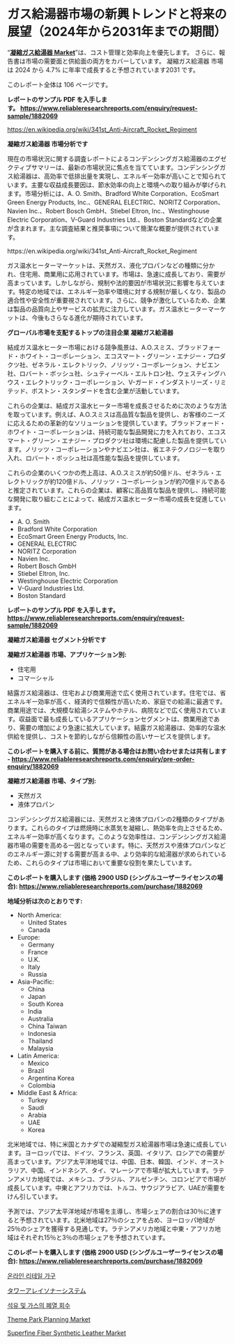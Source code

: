 <p><h1>ガス給湯器市場の新興トレンドと将来の展望（2024年から2031年までの期間）</h1></p><p>&ldquo;<strong><a href="https://www.reliableresearchreports.com/condensing-gas-water-heater-r1882069">凝縮ガス給湯器 Market</a></strong>&rdquo;は、コスト管理と効率向上を優先します。 さらに、報告書は市場の需要面と供給面の両方をカバーしています。 凝縮ガス給湯器 市場は 2024 から 4.7% に年率で成長すると予想されています2031 です。</p>
<p>このレポート全体は 106 ページです。</p>
<p><strong>レポートのサンプル PDF を入手します。&nbsp;<a href="https://www.reliableresearchreports.com/enquiry/request-sample/1882069">https://www.reliableresearchreports.com/enquiry/request-sample/1882069</a></strong></p>
<p><a href="https://en.wikipedia.org/wiki/341st_Anti-Aircraft_Rocket_Regiment">https://en.wikipedia.org/wiki/341st_Anti-Aircraft_Rocket_Regiment</a></p>
<p><strong>凝縮ガス給湯器 市場分析です</strong></p>
<p><p>現在の市場状況に関する調査レポートによるコンデンシングガス給湯器のエグゼクティブサマリーは、最新の市場状況に焦点を当てています。コンデンシングガス給湯器は、高効率で低排出量を実現し、エネルギー効率が高いことで知られています。主要な収益成長要因は、節水効率の向上と環境への取り組みが挙げられます。市場分析には、A. O. Smith、Bradford White Corporation、EcoSmart Green Energy Products, Inc.、GENERAL ELECTRIC、NORITZ Corporation、Navien Inc.、Robert Bosch GmbH、Stiebel Eltron, Inc.、Westinghouse Electric Corporation、V-Guard Industries Ltd.、Boston Standardなどの企業が含まれます。主な調査結果と推奨事項について簡潔な概要が提供されています。</p></p>
<p>https://en.wikipedia.org/wiki/341st_Anti-Aircraft_Rocket_Regiment</p>
<p><p>ガス温水ヒーターマーケットは、天然ガス、液化プロパンなどの種類に分かれ、住宅用、商業用に応用されています。市場は、急速に成長しており、需要が高まっています。しかしながら、規制や法的要因が市場状況に影響を与えています。特定の地域では、エネルギー効率や環境に対する規制が厳しくなり、製品の適合性や安全性が重要視されています。さらに、競争が激化しているため、企業は製品の品質向上やサービスの拡充に注力しています。ガス温水ヒーターマーケットは、今後もさらなる進化が期待されています。</p></p>
<p><strong>グローバル市場を支配するトップの注目企業 凝縮ガス給湯器</strong></p>
<p><p>結成ガス温水ヒーター市場における競争風景は、A.O.スミス、ブラッドフォード・ホワイト・コーポレーション、エコスマート・グリーン・エナジー・プロダクツ社、ゼネラル・エレクトリック、ノリッツ・コーポレーション、ナビエン社、ロバート・ボッシュ社、シュティーベル・エルトロン社、ウェスティングハウス・エレクトリック・コーポレーション、V-ガード・インダストリーズ・リミテッド、ボストン・スタンダードを含む企業が活動しています。</p><p>これらの企業は、結成ガス温水ヒーター市場を成長させるために次のような方法を取っています。例えば、A.O.スミスは高品質な製品を提供し、お客様のニーズに応えるための革新的なソリューションを提供しています。ブラッドフォード・ホワイト・コーポレーションは、持続可能な製品開発に力を入れており、エコスマート・グリーン・エナジー・プロダクツ社は環境に配慮した製品を提供しています。ノリッツ・コーポレーションやナビエン社は、省エネテクノロジーを取り入れ、ロバート・ボッシュ社は高性能な製品を提供しています。</p><p>これらの企業のいくつかの売上高は、A.O.スミスが約50億ドル、ゼネラル・エレクトリックが約120億ドル、ノリッツ・コーポレーションが約70億ドルであると推定されています。これらの企業は、顧客に高品質な製品を提供し、持続可能な開発に取り組むことによって、結成ガス温水ヒーター市場の成長を促進しています。</p></p>
<p><ul><li>A. O. Smith</li><li>Bradford White Corporation</li><li>EcoSmart Green Energy Products, Inc.</li><li>GENERAL ELECTRIC</li><li>NORITZ Corporation</li><li>Navien Inc.</li><li>Robert Bosch GmbH</li><li>Stiebel Eltron, Inc.</li><li>Westinghouse Electric Corporation</li><li>V-Guard Industries Ltd.</li><li>Boston Standard</li></ul></p>
<p><strong>レポートのサンプル PDF を入手します。 <a href="https://www.reliableresearchreports.com/enquiry/request-sample/1882069">https://www.reliableresearchreports.com/enquiry/request-sample/1882069</a></strong></p>
<p><strong>凝縮ガス給湯器 セグメント分析です</strong></p>
<p><strong>凝縮ガス給湯器 市場、アプリケーション別:</strong></p>
<p><ul><li>住宅用</li><li>コマーシャル</li></ul></p>
<p><p>結露ガス給湯器は、住宅および商業用途で広く使用されています。住宅では、省エネルギー効率が高く、経済的で信頼性が高いため、家庭での給湯に最適です。商業用途では、大規模な給湯システムやホテル、病院などで広く使用されています。収益面で最も成長しているアプリケーションセグメントは、商業用途であり、需要の増加により急速に拡大しています。結露ガス給湯器は、効率的な温水供給を提供し、コストを節約しながら信頼性の高いサービスを提供します。</p></p>
<p><strong>このレポートを購入する前に、質問がある場合はお問い合わせまたは共有します - <a href="https://www.reliableresearchreports.com/enquiry/pre-order-enquiry/1882069">https://www.reliableresearchreports.com/enquiry/pre-order-enquiry/1882069</a></strong></p>
<p><strong>凝縮ガス給湯器 市場、タイプ別:</strong></p>
<p><ul><li>天然ガス</li><li>液体プロパン</li></ul></p>
<p><p>コンデンシングガス給湯器には、天然ガスと液体プロパンの2種類のタイプがあります。これらのタイプは燃焼時に水蒸気を凝縮し、熱効率を向上させるため、エネルギー効率が高くなります。このような効率性は、コンデンシングガス給湯器市場の需要を高める一因となっています。特に、天然ガスや液体プロパンなどのエネルギー源に対する需要が高まる中、より効率的な給湯器が求められているため、これらのタイプは市場において重要な役割を果たしています。</p></p>
<p><strong>このレポートを購入します (価格 2900 USD (シングルユーザーライセンスの場合): <a href="https://www.reliableresearchreports.com/purchase/1882069">https://www.reliableresearchreports.com/purchase/1882069</a></strong></p>
<p><strong>地域分析は次のとおりです:</strong></p>
<p><ul>
    <li>
        North America:
        <ul>
            <li>United States</li>
            <li>Canada</li>
        </ul>
    </li>
    <li>
        Europe:
        <ul>
            <li>Germany</li>
            <li>France</li>
            <li>U.K.</li>
            <li>Italy</li>
            <li>Russia</li>
        </ul>
    </li>
    <li>
        Asia-Pacific:
        <ul>
            <li>China</li>
            <li>Japan</li>
            <li>South Korea</li>
            <li>India</li>
            <li>Australia</li>
            <li>China Taiwan</li>
            <li>Indonesia</li>
            <li>Thailand</li>
            <li>Malaysia</li>
        </ul>
    </li>
    <li>
        Latin America:
        <ul>
            <li>Mexico</li>
            <li>Brazil</li>
            <li>Argentina Korea</li>
            <li>Colombia</li>
        </ul>
    </li>
    <li>
        Middle East & Africa:
        <ul>
            <li>Turkey</li>
            <li>Saudi</li>
            <li>Arabia</li>
            <li>UAE</li>
            <li>Korea</li>
        </ul>
    </li>
    </ul></p>
<p><p>北米地域では、特に米国とカナダでの凝縮型ガス給湯器市場は急速に成長しています。ヨーロッパでは、ドイツ、フランス、英国、イタリア、ロシアでの需要が高まっています。アジア太平洋地域では、中国、日本、韓国、インド、オーストラリア、中国、インドネシア、タイ、マレーシアで市場が拡大しています。ラテンアメリカ地域では、メキシコ、ブラジル、アルゼンチン、コロンビアで市場が成長しています。中東とアフリカでは、トルコ、サウジアラビア、UAEが需要をけん引しています。</p><p>予測では、アジア太平洋地域が市場を主導し、市場シェアの割合は30％に達すると予想されています。北米地域は27％のシェアを占め、ヨーロッパ地域が25％のシェアを獲得する見通しです。ラテンアメリカ地域と中東・アフリカ地域はそれぞれ15％と3％の市場シェアを予想されています。</p></p>
<p><strong>このレポートを購入します (価格 2900 USD (シングルユーザーライセンスの場合): <a href="https://www.reliableresearchreports.com/purchase/1882069">https://www.reliableresearchreports.com/purchase/1882069</a></strong></p>
<p><p><a href="https://medium.com/@conradkirrlin76575/%EA%B8%80%EB%A1%9C%EB%B2%8C-%EC%98%A8%EB%9D%BC%EC%9D%B8-%EC%86%8C%EB%A7%A4-%EA%B0%80%EA%B5%AC-%EC%8B%9C%EC%9E%A5-%EA%B8%B0%ED%9A%8C%EC%99%80-2024%EB%85%84%EB%B6%80%ED%84%B0-2031%EB%85%84%EA%B9%8C%EC%A7%80%EC%9D%98-%EC%98%88%EC%B8%A1-ec68afbd6f90">온라인 리테일 가구</a></p><p><a href="https://github.com/schmahlson/Market-Research-Report-List-3/blob/main/406029773522.md">タワーアレイソナーシステム</a></p><p><a href="https://github.com/Nicolasrown5/Market-Research-Report-List-2/blob/main/568775491469.md">석유 및 가스의 폐열 회수</a></p><p><a href="https://www.linkedin.com/pulse/theme-park-planning-market-investigation-industry-evolution-hqulc?trackingId=%2FalzCcUNS5KNYq6sc%2Bv0Rg%3D%3D">Theme Park Planning Market</a></p><p><a href="https://www.linkedin.com/pulse/insights-superfine-fiber-synthetic-leather-market-share-competitive-ywvtf?trackingId=jjzLdUV5Tnu%2FQs1I2P3jPA%3D%3D">Superfine Fiber Synthetic Leather Market</a></p></p>